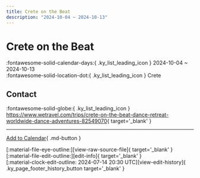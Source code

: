 ```yaml
---
title: Crete on the Beat
description: "2024-10-04 ~ 2024-10-13"
---
```


# Crete on the Beat 

:fontawesome-solid-calendar-days:{ .ky_list_leading_icon } 2024-10-04 ~ 2024-10-13  
:fontawesome-solid-location-dot:{ .ky_list_leading_icon } Crete  

## Contact

:fontawesome-solid-globe:{ .ky_list_leading_icon } <https://www.wetravel.com/trips/crete-on-the-beat-dance-retreat-worldwide-dance-adventures-82549070>{ target='_blank' }  

---

[Add to Calendar](https://swing.news/ics/en/2024/gr/crete-on-the-beat-2024.ics){ .md-button }

<div class="ky_page_footer" markdown>
<div class="ky_page_footer_trailing" markdown="span">
[:material-file-eye-outline:][view-raw-source-file]{ target='_blank' }
[:material-file-edit-outline:][edit-info]{ target='_blank' }
</div>
<div class="ky_page_footer_leading" markdown="span">
[:material-clock-edit-outline: 2024-07-14 20:30 UTC][view-edit-history]{ .ky_page_footer_history_button target='_blank' }
</div>
</div>

[view-raw-source-file]: https://github.com/swingdance/events/blob/main/2024/gr/crete-on-the-beat-2024.json "View Raw Source File"
[edit-info]: https://github.com/swingdance/events/issues/new?assignees=&labels=update+event&projects=&template=03-update_entity.yml&title=%5B2024%2Fgr%5D%20Crete%20on%20the%20Beat&region=gr&year=2024&id=crete-on-the-beat-2024&name=Crete%20on%20the%20Beat&org_id= "Edit Info"

[view-edit-history]: https://github.com/swingdance/events/commits/main/2024/gr/crete-on-the-beat-2024.json "View Edit History"
